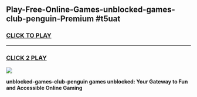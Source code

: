 
## Play-Free-Online-Games-unblocked-games-club-penguin-Premium #t5uat
<h3>
<a href="https://premium.freeplayer.one?title=unblocked-games-club-penguin&ref=8M">CLICK TO PLAY</a></h3>
<hr>

<h3>
<a href="https://premium.freeplayer.one?title=unblocked-games-club-penguin&ref=8M">CLICK 2 PLAY</a>
  
</h3>

<a href="https://premium.freeplayer.one?title=unblocked-games-club-penguin&ref=8M"><img src="https://clearcache.store/games.png"></a>


**unblocked-games-club-penguin games unblocked: Your Gateway to Fun and Accessible Online Gaming**
